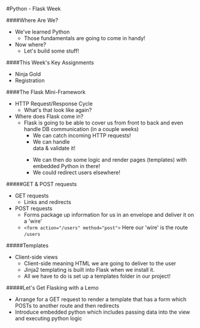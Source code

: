 #Python - Flask Week

####Where Are We?
- We've learned Python
  - Those fundamentals are going to come in handy!
- Now where?
  - Let's build some stuff!

####This Week's Key Assignments
- Ninja Gold
- Registration

####The Flask Mini-Framework
- HTTP Request/Response Cycle
  - What's that look like again?
- Where does Flask come in?
  - Flask is going to be able to cover us from front to back and even handle DB communication (in a couple weeks)
    - We can catch incoming HTTP requests!
    - We can handle <form> data & validate it!
    - We can then do some logic and render pages (templates) with embedded Python in there!
    - We could redirect users elsewhere!

#####GET & POST requests
- GET requests
  - Links and redirects
- POST requests
  - Forms package up information for us in an envelope and deliver it on a 'wire'
  - ```<form action="/users" method="post">``` Here our 'wire' is the route ```/users```

#####Templates
- Client-side views  
  - Client-side meaning HTML we are going to deliver to the user
  - Jinja2 templating is built into Flask when we install it.
  - All we have to do is set up a templates folder in our project!

#####Let's Get Flasking with a Lemo
- Arrange for a GET request to render a template that has a form which POSTs to another route and then redirects
- Introduce embedded python which includes passing data into the view and executing python logic
